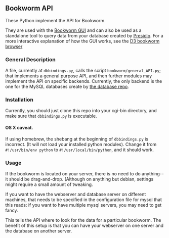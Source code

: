 ## Bookworm API

These Python implement the API for Bookworm.

They are used with the [Bookworm GUI](https://github.com/econpy/BookwormGUI) and can also be used as a standalone tool to query data from your database created by [Presidio](https://github.com/bmschmidt/Presidio).
For a more interactive explanation of how the GUI works, see the [D3 bookworm browser](http://benschmidt.org/beta/APISandbox)

### General Description

A file, currently at `dbbindings.py`, calls the script `bookworm/general_API.py`; that implements a general purpose API, and then further modules may implement the API on specific backends. Currently, the only backend is the one for the MySQL databases create by [the database repo](http://github.com/bookworm-project/BookwormDB).


### Installation

Currently, you should just clone this repo into your cgi-bin directory, and make sure that `dbbindings.py` is executable.

#### OS X caveat.

If using homebrew, the shebang at the beginning of `dbbindings.py` is incorrect. (It will not load your installed python modules). Change it from `#!/usr/bin/env python` to `#!/usr/local/bin/python`, and it should work.

### Usage

If the bookworm is located on your server, there is no need to do anything--it should be drag-and-drop. (Although on anything but debian, settings might require a small amount of tweaking.

If you want to have the webserver and database server on different machines, that needs to be specified in the configuration file for mysql that this reads: if you want to have multiple mysql servers, you may need to get fancy.

This tells the API where to look for the data for a particular bookworm. The benefit of this setup is that you can have your webserver on one server and the database on another server.

